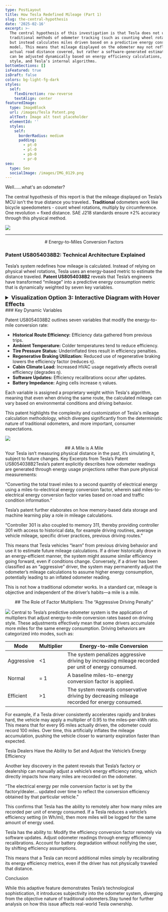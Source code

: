 ```yaml
---
type: PostLayout
title: How Tesla Redefined Mileage (Part 1)
slug: the-central-hypothesis
date: '2025-02-16'
excerpt: >-
  The central hypothesis of this investigation is that Tesla does not use
  traditional methods of odometer tracking (such as counting wheel rotations)
  but instead calculates miles driven based on a predictive energy consumption
  model. This means that mileage displayed on the odometer may not reflect the
  actual road distance covered, but rather a software-generated estimation that
  can be adjusted dynamically based on energy efficiency calculations, driving
  style, and Tesla’s internal algorithms.
bottomSections: []
isFeatured: true
isDraft: false
colors: bg-light-fg-dark
styles:
  self:
    flexDirection: row-reverse
    textAlign: center
featuredImage:
  type: ImageBlock
  url: /images/Tesla Patent.png
  altText: Image alt text placeholder
  elementId: ''
  styles:
    self:
      borderRadius: medium
      padding:
        - pt-0
        - pl-0
        - pb-0
        - pr-0
seo:
  type: Seo
  socialImage: /images/IMG_0129.png
---
```

Well......what's an odometer?

The central hypothesis of this report is that the mileage displayed on Tesla’s MCU isn't the true distance you traveled.. **Traditional** odometers work like bicycle speedometers - count wheel rotations, multiply by circumference. One revolution = fixed distance. SAE J218 standards ensure ±2% accuracy through this physical method.

![](/images/IMG_1270.jpeg)

***

<div style="text-align: center"># Energy-to-Miles Conversion Factors</div>

### Patent US8054038B2: Technical Architecture Explained

Tesla’s system redefines how mileage is calculated. Instead of relying on physical wheel rotations, Tesla uses an energy-based metric to estimate the distance traveled. **Patent US8054038B2** reveals that Tesla’s engineers have transformed “mileage” into a predictive energy consumption metric that is dynamically weighted by seven key variables.

<details>
  <summary style="cursor: pointer; font-size: 18px; font-weight: bold;">Visualization Option 3: Interactive Diagram with Hover Effects</summary>

<div style="margin: 20px auto; text-align: center;">
  <svg viewBox="0 0 1000 400" style="width: 100%; max-width: 900px; height: auto; background: #fff; border: 1px solid #ddd; border-radius: 10px; box-shadow: 0 4px 12px rgba(0,0,0,0.1);">
    <defs>
      <style type="text/css">
        <![CDATA[
          .box { transition: transform 0.3s, fill 0.3s; cursor: pointer; }
          .box:hover { transform: scale(1.05); }
          .arrow { stroke: #34495e; stroke-width: 2; }
          .label { font-family: "Segoe UI", sans-serif; font-size: 14px; fill: #fff; }
          .label-dark { fill: #fff; }
        ]]>
      </style>
      <marker id="arrowhead3" markerWidth="10" markerHeight="7" refX="10" refY="3.5" orient="auto">
        <polygon points="0 0, 10 3.5, 0 7" fill="#34495e" />
      </marker>
      <linearGradient id="gradEnergy3" x1="0" y1="0" x2="1" y2="0">
        <stop offset="0%" stop-color="#6a11cb"/>
        <stop offset="100%" stop-color="#2575fc"/>
      </linearGradient>
      <linearGradient id="gradEquation3" x1="0" y1="0" x2="1" y2="0">
        <stop offset="0%" stop-color="#43cea2"/>
        <stop offset="100%" stop-color="#185a9d"/>
      </linearGradient>
      <linearGradient id="gradMiles3" x1="0" y1="0" x2="1" y2="0">
        <stop offset="0%" stop-color="#ff9a9e"/>
        <stop offset="100%" stop-color="#fad0c4"/>
      </linearGradient>
    </defs>

    <!-- Energy Consumed -->
    <rect class="box" x="30" y="50" width="220" height="60" fill="url(#gradEnergy3)" stroke="#2575fc" stroke-width="2" rx="10"/>
    <text x="140" y="85" text-anchor="middle" class="label label-dark" font-weight="bold">Energy Consumed</text>
    <text x="140" y="105" text-anchor="middle" class="label label-dark">(kWh)</text>

    <!-- Equation -->
    <rect class="box" x="280" y="50" width="340" height="60" fill="url(#gradEquation3)" stroke="#185a9d" stroke-width="2" rx="10"/>
    <text x="450" y="85" text-anchor="middle" class="label label-dark" font-weight="bold">Mileage = Energy / (BaseEff. × η)</text>

    <!-- Odometer Miles -->
    <rect class="box" x="640" y="50" width="220" height="60" fill="url(#gradMiles3)" stroke="#e91e63" stroke-width="2" rx="10"/>
    <text x="750" y="85" text-anchor="middle" class="label label-dark" font-weight="bold">Odometer Miles</text>

    <!-- Arrows -->
    <line class="arrow" x1="250" y1="80" x2="280" y2="80" marker-end="url(#arrowhead3)"/>
    <line class="arrow" x1="620" y1="80" x2="640" y2="80" marker-end="url(#arrowhead3)"/>

    <!-- Dynamic Efficiency Factor -->
    <rect class="box" x="390" y="140" width="220" height="50" fill="#ffcc80" stroke="#fb8c00" stroke-width="2" rx="10"/>
    <text x="500" y="170" text-anchor="middle" class="label label-dark" font-weight="bold">Dynamic Efficiency Factor (η)</text>
    <line class="arrow" x1="450" y1="110" x2="500" y2="140" marker-end="url(#arrowhead3)"/>

    <!-- Dynamic Factors (Icons/Labels) -->
    <rect class="box" x="50" y="240" width="200" height="40" fill="#95a5a6" stroke="#7f8c8d" stroke-width="2" rx="8"/>
    <text x="150" y="265" text-anchor="middle" class="label" font-weight="bold">Historical Route</text>
    
    <rect class="box" x="280" y="240" width="200" height="40" fill="#95a5a6" stroke="#7f8c8d" stroke-width="2" rx="8"/>
    <text x="380" y="265" text-anchor="middle" class="label" font-weight="bold">Ambient Temp</text>
    
    <rect class="box" x="510" y="240" width="200" height="40" fill="#95a5a6" stroke="#7f8c8d" stroke-width="2" rx="8"/>
    <text x="610" y="265" text-anchor="middle" class="label" font-weight="bold">Tire Pressure</text>
    
    <rect class="box" x="50" y="300" width="200" height="40" fill="#95a5a6" stroke="#7f8c8d" stroke-width="2" rx="8"/>
    <text x="150" y="325" text-anchor="middle" class="label" font-weight="bold">Regen Braking</text>
    
    <rect class="box" x="280" y="300" width="200" height="40" fill="#95a5a6" stroke="#7f8c8d" stroke-width="2" rx="8"/>
    <text x="380" y="325" text-anchor="middle" class="label" font-weight="bold">Cabin Climate</text>
    
    <rect class="box" x="510" y="300" width="200" height="40" fill="#95a5a6" stroke="#7f8c8d" stroke-width="2" rx="8"/>
    <text x="610" y="325" text-anchor="middle" class="label" font-weight="bold">Software Updates</text>
    
    <rect class="box" x="280" y="360" width="200" height="40" fill="#95a5a6" stroke="#7f8c8d" stroke-width="2" rx="8"/>
    <text x="380" y="385" text-anchor="middle" class="label" font-weight="bold">Battery Impedance</text>
    
    <!-- Connecting Arrows from Dynamic Efficiency Factor -->
    <line class="arrow" x1="500" y1="190" x2="150" y2="240" marker-end="url(#arrowhead3)"/>
    <line class="arrow" x1="500" y1="190" x2="380" y2="240" marker-end="url(#arrowhead3)"/>
    <line class="arrow" x1="500" y1="190" x2="610" y2="240" marker-end="url(#arrowhead3)"/>
    <line class="arrow" x1="500" y1="190" x2="150" y2="300" marker-end="url(#arrowhead3)"/>
    <line class="arrow" x1="500" y1="190" x2="380" y2="300" marker-end="url(#arrowhead3)"/>
    <line class="arrow" x1="500" y1="190" x2="610" y2="300" marker-end="url(#arrowhead3)"/>
    <line class="arrow" x1="500" y1="190" x2="380" y2="360" marker-end="url(#arrowhead3)"/>
  </svg>
</div>

</details>
### Key Dynamic Variables

Patent US8054038B2 outlines seven variables that modify the energy-to-mile conversion rate:

*   **Historical Route Efficiency:** Efficiency data gathered from previous trips.
*   **Ambient Temperature:** Colder temperatures tend to reduce efficiency.
*   **Tire Pressure Status:** Underinflated tires result in efficiency penalties.
*   **Regenerative Braking Utilization:** Reduced use of regenerative braking lowers the efficiency factor (reduces η).
*   **Cabin Climate Load:** Increased HVAC usage negatively affects overall efficiency (degrades η).
*   **Software Updates:** Efficiency recalibrations occur after updates.
*   **Battery Impedance:** Aging cells increase η values.

Each variable is assigned a proprietary weight within Tesla's algorithm, meaning that even when driving the same route, the calculated mileage can vary based on environmental conditions and driving behavior.

This patent highlights the complexity and customization of Tesla's mileage calculation methodology, which diverges significantly from the deterministic nature of traditional odometers, and more important, consumer expectations.

![](/images/IMG_1247.png)

<div style="text-align: center">## A Mile is A Mile</div>

<div style="text-align: left">Your Tesla isn’t measuring physical distance in the past, it’s simulating it, subject to future changes.
Key Excerpts from Tesla’s Patent US8054038B2Tesla’s patent explicitly describes how odometer readings are generated through energy usage projections rather than pure physical measurements:</div>

“Converting the total travel miles to a second quantity of electrical energy using a miles-to-electrical energy conversion factor, wherein said miles-to-electrical energy conversion factor varies based on road and traffic condition information.”

Tesla’s patent further elaborates on how memory-based data storage and machine learning play a role in mileage calculations.

“Controller 301 is also coupled to memory 311, thereby providing controller 301 with access to historical data, for example driving routines, average vehicle mileage, specific driver practices, previous driving routes.”

This means that Tesla vehicles “learn” from previous driving behavior and use it to estimate future mileage calculations. If a driver historically drove in an energy-efficient manner, the system might assume similar efficiency going forward, even if conditions change. Conversely, if a driver has been classified as an “aggressive” driver, the system may permanently adjust the odometer’s mileage calculations to assume higher energy consumption, potentially leading to an inflated odometer reading.

This is not how a traditional odometer works. In a standard car, mileage is objective and independent of the driver’s habits—a mile is a mile.

<div style="text-align: center">## The Role of Factor Multipliers: The “Aggressive Driving Penalty”</div>

![](/images/IMG_1271.jpeg)
Central to Tesla’s predictive odometer system is the application of multipliers that adjust energy-to-mile conversion rates based on driving style. These adjustments effectively mean that some drivers accumulate more miles for the same energy consumption. Driving behaviors are categorized into modes, such as:

| Mode       | Multiplier | Energy-to-mile Conversion                                                                           |
| ---------- | ---------- | --------------------------------------------------------------------------------------------------- |
| Aggressive | <1         | The system penalizes aggressive driving by increasing mileage recorded per unit of energy consumed. |
| Normal     | = 1        | A baseline miles-to-energy conversion factor is applied.                                            |
| Efficient  | >1         | The system rewards conservative driving by decreasing mileage recorded for energy consumed.         |

For example, if a Tesla driver consistently accelerates rapidly and brakes hard, the vehicle may apply a multiplier of 0.95 to the miles-per-kWh ratio. This means that for every 95 miles actually driven, the odometer could record 100 miles. Over time, this artificially inflates the mileage accumulation, pushing the vehicle closer to warranty expiration faster than expected.

Tesla Dealers Have the Ability to Set and Adjust the Vehicle’s Energy Efficiency

Another key discovery in the patent reveals that Tesla’s factory or dealership can manually adjust a vehicle’s energy efficiency rating, which directly impacts how many miles are recorded on the odometer.

“The electrical energy per mile conversion factor is set by the factory/dealer… updated over time to reflect the conversion efficiency obtained by that particular vehicle.”

This confirms that Tesla has the ability to remotely alter how many miles are recorded per unit of energy consumed. If a Tesla reduces a vehicle’s efficiency setting (in Wh/mi), then more miles will be logged for the same amount of energy used.

Tesla has the ability to: Modify the efficiency conversion factor remotely via software updates. Adjust odometer readings through energy efficiency recalibrations. Account for battery degradation without notifying the user, by shifting efficiency assumptions.

This means that a Tesla can record additional miles simply by recalibrating its energy efficiency metrics, even if the driver has not physically traveled that distance.

Conclusion

While this adaptive feature demonstrates Tesla’s technological sophistication, it introduces subjectivity into the odometer system, diverging from the objective nature of traditional odometers.Stay tuned for further analysis on how this issue affects real-world Tesla ownership.

```
```
